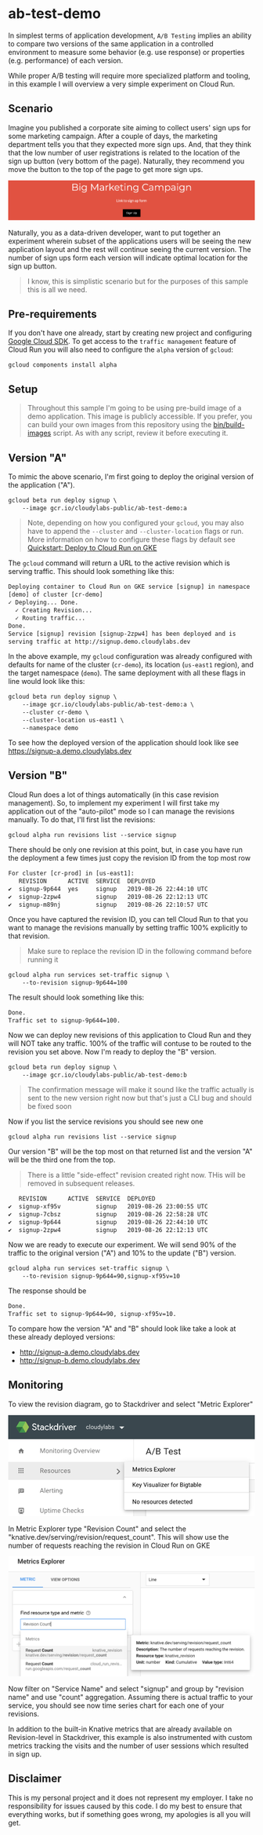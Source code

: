 # ab-test-demo

In simplest terms of application development, `A/B Testing` implies an ability to compare two versions of the same application in a controlled environment to measure some behavior (e.g. use response) or properties (e.g. performance) of each version.

While proper A/B testing will require more specialized platform and tooling, in this example I will overview a very simple experiment on Cloud Run.

## Scenario

Imagine you published a corporate site aiming to collect users' sign ups for some marketing campaign. After a couple of days, the marketing department tells you that they expected more sign ups. And, that they think that the low number of user registrations is related to the location of the sign up button (very bottom of the page). Naturally, they recommend you move the button to the top of the page to get more sign ups.

![](img/signup.png)

Naturally, you as a data-driven developer, want to put together an experiment wherein subset of the applications users will be seeing the new application layout and the rest will continue seeing the current version. The number of sign ups form each version will indicate optimal location for the sign up button.

> I know, this is simplistic scenario but for the purposes of this sample this is all we need.

## Pre-requirements

If you don't have one already, start by creating new project and configuring [Google Cloud SDK](https://cloud.google.com/sdk/docs/). To get access to the `traffic management` feature of Cloud Run you will also need to configure the `alpha` version of `gcloud`:

```shell
gcloud components install alpha
```

## Setup

> Throughout this sample I'm going to be using pre-build image of a demo application. This image is publicly accessible. If you prefer, you can build your own images from this repository using the [bin/build-images](bin/build-images) script. As with any script, review it before executing it.

## Version "A"

To mimic the above scenario, I'm first going to deploy the original version of the application ("A").

```shell
gcloud beta run deploy signup \
	--image gcr.io/cloudylabs-public/ab-test-demo:a
```

> Note, depending on how you configured your `gcloud`, you may also have to append the `--cluster` and `--cluster-location` flags or run. More information on how to configure these flags by default see [Quickstart: Deploy to Cloud Run on GKE](https://cloud.google.com/run/docs/quickstarts/prebuilt-deploy-gke)

The `gcloud` command will return a URL to the active revision which is serving traffic. This should look something like this:

```shell
Deploying container to Cloud Run on GKE service [signup] in namespace [demo] of cluster [cr-demo]
✓ Deploying... Done.
  ✓ Creating Revision...
  ✓ Routing traffic...
Done.
Service [signup] revision [signup-2zpw4] has been deployed and is serving traffic at http://signup.demo.cloudylabs.dev
```

In the above example, my `gcloud` configuration was already configured with defaults for name of the cluster (`cr-demo`), its location (`us-east1` region), and the target namespace (`demo`). The same deployment with all these flags in line would look like this:

```shell
gcloud beta run deploy signup \
    --image gcr.io/cloudylabs-public/ab-test-demo:a \
    --cluster cr-demo \
    --cluster-location us-east1 \
    --namespace demo
```

To see how the deployed version of the application should look like see https://signup-a.demo.cloudylabs.dev

## Version "B"

Cloud Run does a lot of things automatically (in this case revision management). So, to implement my experiment I will first take my application out of the "auto-pilot" mode so I can manage the revisions manually. To do that, I'll first list the revisions:

```shell
gcloud alpha run revisions list --service signup
```

There should be only one revision at this point, but, in case you have run the deployment a few times just copy the revision ID from the top most row

```shell
For cluster [cr-prod] in [us-east1]:
   REVISION      ACTIVE  SERVICE  DEPLOYED
✔  signup-9p644  yes     signup   2019-08-26 22:44:10 UTC
✔  signup-2zpw4          signup   2019-08-26 22:12:13 UTC
✔  signup-m89nj          signup   2019-08-26 22:10:57 UTC
```

Once you have captured the revision ID, you can tell Cloud Run to that you want to manage the revisions manually by setting traffic 100% explicitly to that revision.

> Make sure to replace the revision ID in the following command before running it

```shell
gcloud alpha run services set-traffic signup \
    --to-revision signup-9p644=100
```

The result should look something like this:

```shell
Done.
Traffic set to signup-9p644=100.
```

Now we can deploy new revisions of this application to Cloud Run and they will NOT take any traffic. 100% of the traffic will contuse to be routed to the revision you set above. Now I'm ready to deploy the "B" version.

```shell
gcloud beta run deploy signup \
	--image gcr.io/cloudylabs-public/ab-test-demo:b
```

> The confirmation message will make it sound like the traffic actually is sent to the new version right now but that's just a CLI bug and should be fixed soon

Now if you list the service revisions you should see new one

```shell
gcloud alpha run revisions list --service signup
```

Our version "B" will be the top most on that returned list and the version "A" will be the third one from the top.

> There is a little "side-effect" revision created right now. THis will be removed in subsequent releases.

```shell
   REVISION      ACTIVE  SERVICE  DEPLOYED
✔  signup-xf95v          signup   2019-08-26 23:00:55 UTC
✔  signup-7cbsz          signup   2019-08-26 22:58:28 UTC
✔  signup-9p644          signup   2019-08-26 22:44:10 UTC
✔  signup-2zpw4          signup   2019-08-26 22:12:13 UTC
```

Now we are ready to execute our experiment. We will send 90% of the traffic to the original version ("A") and 10% to the update ("B") version.

```shell
gcloud alpha run services set-traffic signup \
    --to-revision signup-9p644=90,signup-xf95v=10
```

The response should be

```shell
Done.
Traffic set to signup-9p644=90, signup-xf95v=10.
```

To compare how the version "A" and "B" should look like take a look at these already deployed versions:

* http://signup-a.demo.cloudylabs.dev
* http://signup-b.demo.cloudylabs.dev


## Monitoring

To view the revision diagram, go to Stackdriver and select "Metric Explorer"

![](img/metricexp.png)

In Metric Explorer type "Revision Count" and select the "knative.dev/serving/revision/request_count". This will show use the number of requests reaching the revision in Cloud Run on GKE

![](img/metric.png)

Now filter on "Service Name" and select "signup" and group by "revision name" and use "count" aggregation. Assuming there is actual traffic to your service, you should see now time series chart for each one of your revisions.

In addition to the built-in Knative metrics that are already available on Revision-level in Stackdriver, this example is also instrumented with custom metrics tracking the visits and the number of user sessions which resulted in sign up.

## Disclaimer

This is my personal project and it does not represent my employer. I take no responsibility for issues caused by this code. I do my best to ensure that everything works, but if something goes wrong, my apologies is all you will get.
